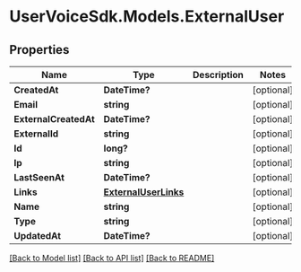 # UserVoiceSdk.Models.ExternalUser
## Properties

Name | Type | Description | Notes
------------ | ------------- | ------------- | -------------
**CreatedAt** | **DateTime?** |  | [optional] 
**Email** | **string** |  | [optional] 
**ExternalCreatedAt** | **DateTime?** |  | [optional] 
**ExternalId** | **string** |  | [optional] 
**Id** | **long?** |  | [optional] 
**Ip** | **string** |  | [optional] 
**LastSeenAt** | **DateTime?** |  | [optional] 
**Links** | [**ExternalUserLinks**](ExternalUserLinks.md) |  | [optional] 
**Name** | **string** |  | [optional] 
**Type** | **string** |  | [optional] 
**UpdatedAt** | **DateTime?** |  | [optional] 

[[Back to Model list]](../README.md#documentation-for-models) [[Back to API list]](../README.md#documentation-for-api-endpoints) [[Back to README]](../README.md)

